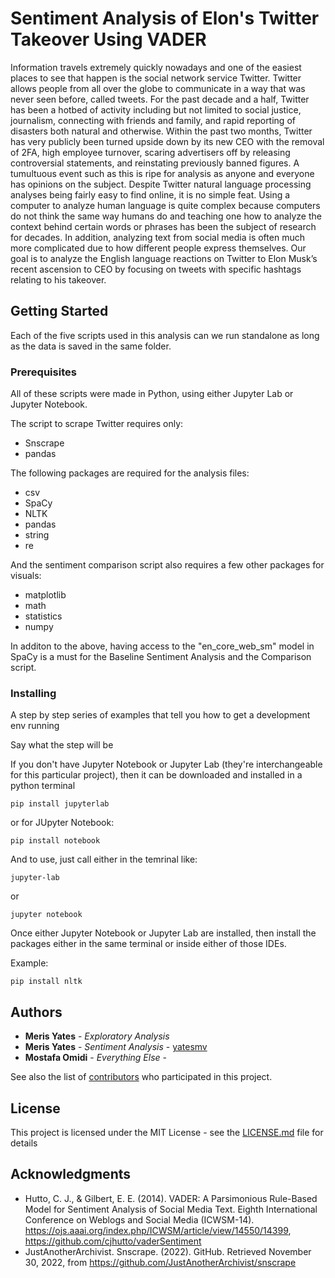 # Sentiment Analysis of Elon's Twitter Takeover Using VADER

Information travels extremely quickly nowadays and one of the easiest places to see that happen is the social network service Twitter. Twitter allows people from all over the globe to communicate in a way that was never seen before, called tweets. For the past decade and a half, Twitter has been a hotbed of activity including but not limited to social justice, journalism, connecting with friends and family, and rapid reporting of disasters both natural and otherwise. Within the past two months, Twitter has very publicly been turned upside down by its new CEO with the removal of 2FA, high employee turnover, scaring advertisers off by releasing controversial statements, and reinstating previously banned figures. A tumultuous event such as this is ripe for analysis as anyone and everyone has opinions on the subject.
Despite Twitter natural language processing analyses being fairly easy to find online, it is no simple feat. Using a computer to analyze human language is quite complex because computers do not think the same way humans do and teaching one how to analyze the context behind certain words or phrases has been the subject of research for decades. In addition, analyzing text from social media is often much more complicated due to how different people express themselves. Our goal is to analyze the English language reactions on Twitter to Elon Musk’s recent ascension to CEO by focusing on tweets with specific hashtags relating to his takeover.


## Getting Started

Each of the five scripts used in this analysis can we run standalone as long as the data is saved in the same folder.  

### Prerequisites

All of these scripts were made in Python, using either Jupyter Lab or Jupyter Notebook. 

The script to scrape Twitter requires only:
* Snscrape 
* pandas

The following packages are required for the analysis files:
* csv
* SpaCy
* NLTK
* pandas
* string
* re

And the sentiment comparison script also requires a few other packages for visuals:
* matplotlib
* math
* statistics
* numpy

In additon to the above, having access to the "en_core_web_sm" model in SpaCy is a must for the Baseline Sentiment Analysis and the Comparison script.


### Installing

A step by step series of examples that tell you how to get a development env running

Say what the step will be

If you don't have Jupyter Notebook or Jupyter Lab (they're interchangeable for this particular project), then it can be downloaded and installed in a python terminal

```
pip install jupyterlab
```

or for JUpyter Notebook:

```
pip install notebook
```

And to use, just call either in the temrinal like:

```
jupyter-lab
```

or 

```
jupyter notebook
```

Once either Jupyter Notebook or Jupyter Lab are installed, then install the packages either in the same terminal or inside either of those IDEs.

Example:

```
pip install nltk
```


## Authors

* **Meris Yates** - *Exploratory Analysis* 
* **Meris Yates** - *Sentiment Analysis* - [yatesmv](https://github.com/yatesmv)
* **Mostafa Omidi** - *Everything Else* - 

See also the list of [contributors](https://github.com/your/project/contributors) who participated in this project.

## License

This project is licensed under the MIT License - see the [LICENSE.md](LICENSE.md) file for details

## Acknowledgments

* Hutto, C. J., & Gilbert, E. E. (2014). VADER: A Parsimonious Rule-Based Model for Sentiment Analysis of Social Media Text. Eighth International Conference on Weblogs and Social Media (ICWSM-14). https://ojs.aaai.org/index.php/ICWSM/article/view/14550/14399, https://github.com/cjhutto/vaderSentiment 
* JustAnotherArchivist. Snscrape. (2022). GitHub. Retrieved November 30, 2022, from https://github.com/JustAnotherArchivist/snscrape  

